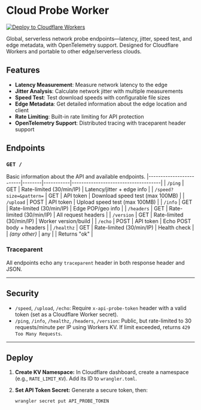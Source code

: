 # Cloud Probe Worker

[![Deploy to Cloudflare Workers](https://github.com/your-org/cloud-probe-worker/actions/workflows/deploy.yml/badge.svg)](https://github.com/your-org/cloud-probe-worker/actions/workflows/deploy.yml)

Global, serverless network probe endpoints—latency, jitter, speed test, and edge metadata, with OpenTelemetry support. Designed for Cloudflare Workers and portable to other edge/serverless clouds.

## Features

- **Latency Measurement**: Measure network latency to the edge
- **Jitter Analysis**: Calculate network jitter with multiple measurements
- **Speed Test**: Test download speeds with configurable file sizes
- **Edge Metadata**: Get detailed information about the edge location and client
- **Rate Limiting**: Built-in rate limiting for API protection
- **OpenTelemetry Support**: Distributed tracing with traceparent header support

## Endpoints

### `GET /`
Basic information about the API and available endpoints.
|-------------------------|--------|-----------|-------------------------------------|
| `/ping`                 | GET    | Rate-limited (30/min/IP) | Latency/jitter + edge info         |
| `/speed?size=&pattern=` | GET    | API token | Download speed test (max 100MB)     |
| `/upload`               | POST   | API token | Upload speed test (max 100MB)       |
| `/info`                 | GET    | Rate-limited (30/min/IP) | Edge POP/geo info                  |
| `/headers`              | GET    | Rate-limited (30/min/IP) | All request headers                 |
| `/version`              | GET    | Rate-limited (30/min/IP) | Worker version/build                |
| `/echo`                 | POST   | API token | Echo POST body + headers            |
| `/healthz`              | GET    | Rate-limited (30/min/IP) | Health check                        |
| *(any other)*           | any    |           | Returns "ok"                        |

### Traceparent

All endpoints echo any `traceparent` header in both response header and JSON.

---

## Security

- `/speed`, `/upload`, `/echo`:
  Require `x-api-probe-token` header with a valid token (set as a Cloudflare Worker secret).
- `/ping`, `/info`, `/healthz`, `/headers`, `/version`:
  Public, but rate-limited to 30 requests/minute per IP using Workers KV.
  If limit exceeded, returns `429 Too Many Requests`.

---

## Deploy

1. **Create KV Namespace:**
   In Cloudflare dashboard, create a namespace (e.g., `RATE_LIMIT_KV`).
   Add its ID to `wrangler.toml`.

2. **Set API Token Secret:**
   Generate a secure token, then:
   ```sh
   wrangler secret put API_PROBE_TOKEN

